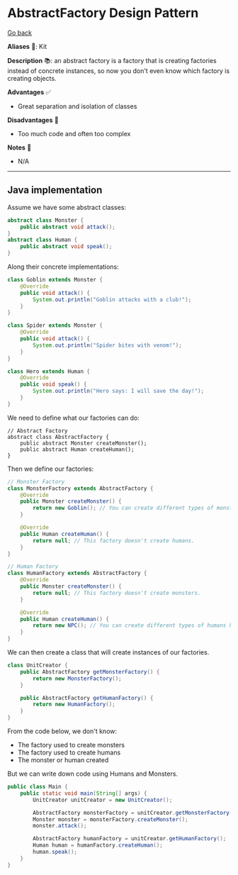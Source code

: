 # AbstractFactory Design Pattern

[Go back](../index.md#creational-)

<div class="row row-cols-md-2"><div>

**Aliases** 📌: Kit

**Description** 📚: an abstract factory is a factory that is creating factories instead of concrete instances, so now you don't even know which factory is creating objects.

</div><div>

**Advantages** ✅

* Great separation and isolation of classes

**Disadvantages** 🚫

* Too much code and often too complex

**Notes** 📝

* N/A
</div></div>

<hr class="sep-both">

## Java implementation

<div class="row row-cols-md-2"><div>

Assume we have some abstract classes:

```java
abstract class Monster {
    public abstract void attack();
}
abstract class Human {
    public abstract void speak();
}
```

Along their concrete implementations:

```java
class Goblin extends Monster {
    @Override
    public void attack() {
        System.out.println("Goblin attacks with a club!");
    }
}

class Spider extends Monster {
    @Override
    public void attack() {
        System.out.println("Spider bites with venom!");
    }
}

class Hero extends Human {
    @Override
    public void speak() {
        System.out.println("Hero says: I will save the day!");
    }
}
```

We need to define what our factories can do:

```
// Abstract Factory
abstract class AbstractFactory {
    public abstract Monster createMonster();
    public abstract Human createHuman();
}
```

Then we define our factories:

```java
// Monster Factory
class MonsterFactory extends AbstractFactory {
    @Override
    public Monster createMonster() {
        return new Goblin(); // You can create different types of monsters here.
    }

    @Override
    public Human createHuman() {
        return null; // This factory doesn't create humans.
    }
}

// Human Factory
class HumanFactory extends AbstractFactory {
    @Override
    public Monster createMonster() {
        return null; // This factory doesn't create monsters.
    }

    @Override
    public Human createHuman() {
        return new NPC(); // You can create different types of humans here.
    }
}
```
</div><div>

We can then create a class that will create instances of our factories. 

```java
class UnitCreator {
    public AbstractFactory getMonsterFactory() {
        return new MonsterFactory();
    }

    public AbstractFactory getHumanFactory() {
        return new HumanFactory();
    }
}
```

From the code below, we don't know:

* The factory used to create monsters
* The factory used to create humans
* The monster or human created

But we can write down code using Humans and Monsters.

```java
public class Main {
    public static void main(String[] args) {
        UnitCreator unitCreator = new UnitCreator();

        AbstractFactory monsterFactory = unitCreator.getMonsterFactory();
        Monster monster = monsterFactory.createMonster();
        monster.attack();

        AbstractFactory humanFactory = unitCreator.getHumanFactory();
        Human human = humanFactory.createHuman();
        human.speak();
    }
}
```
</div></div>